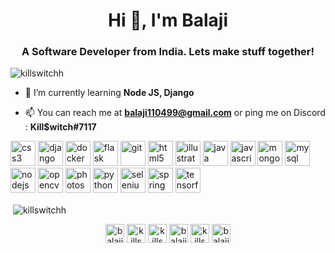 <h1 align="center">Hi 👋, I'm Balaji</h1>
<h3 align="center">A Software Developer from India. Lets make stuff together!</h3>

<p align="left"> <img src="https://komarev.com/ghpvc/?username=killswitchh" alt="killswitchh" /> </p>

- 🌱 I’m currently learning **Node JS, Django**

- 📫 You can reach me at **balaji110499@gmail.com** or ping me on Discord : **Kill$witch#7117**

<p align="left"><img src="https://devicons.github.io/devicon/devicon.git/icons/css3/css3-original-wordmark.svg" alt="css3" width="40" height="40"/> 
<img src="https://devicons.github.io/devicon/devicon.git/icons/django/django-original.svg" alt="django" width="40" height="40"/>
<img src="https://devicons.github.io/devicon/devicon.git/icons/docker/docker-original-wordmark.svg" alt="docker" width="40" height="40"/>
<img src="https://www.vectorlogo.zone/logos/pocoo_flask/pocoo_flask-icon.svg" alt="flask" width="40" height="40"/> 
<img src="https://www.vectorlogo.zone/logos/git-scm/git-scm-icon.svg" alt="git" width="40" height="40"/> 
<img src="https://devicons.github.io/devicon/devicon.git/icons/html5/html5-original-wordmark.svg" alt="html5" width="40" height="40"/> 
<img src="https://www.vectorlogo.zone/logos/adobe_illustrator/adobe_illustrator-icon.svg" alt="illustrator" width="40" height="40"/> 
<img src="https://devicons.github.io/devicon/devicon.git/icons/java/java-original-wordmark.svg" alt="java" width="40" height="40"/> 
<img src="https://devicons.github.io/devicon/devicon.git/icons/javascript/javascript-original.svg" alt="javascript" width="40" height="40"/> 
<img src="https://devicons.github.io/devicon/devicon.git/icons/mongodb/mongodb-original-wordmark.svg" alt="mongodb" width="40" height="40"/> 
<img src="https://devicons.github.io/devicon/devicon.git/icons/mysql/mysql-original-wordmark.svg" alt="mysql" width="40" height="40"/> 
<img src="https://devicons.github.io/devicon/devicon.git/icons/nodejs/nodejs-original-wordmark.svg" alt="nodejs" width="40" height="40"/> 
<img src="https://www.vectorlogo.zone/logos/opencv/opencv-icon.svg" alt="opencv" width="40" height="40"/> 
<img src="https://devicons.github.io/devicon/devicon.git/icons/photoshop/photoshop-plain.svg" alt="photoshop" width="40" height="40"/> 
<img src="https://devicons.github.io/devicon/devicon.git/icons/python/python-original.svg" alt="python" width="40" height="40"/> 
<img src="https://i.ibb.co/9T29DD0/selenium.png" alt="selenium" width="40" height="40"/> 
<img src="https://www.vectorlogo.zone/logos/springio/springio-icon.svg" alt="spring" width="40" height="40"/> 
<img src="https://www.vectorlogo.zone/logos/tensorflow/tensorflow-icon.svg" alt="tensorflow" width="40" height="40"/>
</p>

<p>&nbsp;<img align="center" src="https://github-readme-stats.vercel.app/api?username=killswitchh&show_icons=true" alt="killswitchh" /></p>

<p align="center">
<a href="https://linkedin.com/in/balaji-ja/" target="blank"><img align="center" src="https://cdn.jsdelivr.net/npm/simple-icons@3.0.1/icons/linkedin.svg" alt="balaji-ja/" height="30" width="30" /></a>
<a href="https://kaggle.com/killswitch" target="blank"><img align="center" src="https://cdn.jsdelivr.net/npm/simple-icons@3.0.1/icons/kaggle.svg" alt="killswitch" height="30" width="30" /></a>
<a href="https://www.behance.net/killswitchh" target="blank"><img align="center" src="https://cdn.jsdelivr.net/npm/simple-icons@3.0.1/icons/behance.svg" alt="killswitchh" height="30" width="30" /></a>
<a href="https://www.hackerrank.com/balaji110499" target="blank"><img align="center" src="https://cdn.jsdelivr.net/npm/simple-icons@3.0.1/icons/hackerrank.svg" alt="balaji110499" height="30" width="30" /></a>
<a href="https://www.leetcode.com/killswitch" target="blank"><img align="center" src="https://cdn.jsdelivr.net/npm/simple-icons@3.0.1/icons/leetcode.svg" alt="killswitch" height="30" width="30" /></a>
<a href="https://www.hackerearth.com/balaji424" target="blank"><img align="center" src="https://cdn.jsdelivr.net/npm/simple-icons@3.0.1/icons/hackerearth.svg" alt="balaji424" height="30" width="30" /></a>
</p>
